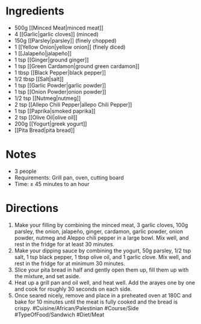 # Ingredients
- 500g [[Minced Meat|minced meat]]
- 4 [[Garlic|garlic cloves]] (minced)
- 150g [[Parsley|parsley]] (finely chopped)
- 1 [[Yellow Onion|yellow onion]] (finely diced)
- 1 [[Jalapeño|jalapeño]]
- 1 tsp [[Ginger|ground ginger]]
- 1 tsp [[Green Cardamon|ground green cardamon]]
- 1 tbsp [[Black Pepper|black pepper]]
- 1/2 tbsp [[Salt|salt]]
- 1 tsp [[Garlic Powder|garlic powder]]
- 1 tsp [[Onion Powder|onion powder]]
- 1/2 tsp [[Nutmeg|nutmeg]]
- 2 tsp [[Allepo Chili Pepper|allepo Chili Pepper]]
- 1 tsp [[Paprika|smoked paprika]]
- 2 tsp [[Olive Oil|olive oil]]
- 200g [[Yogurt|greek yogurt]]
- [[Pita Bread|pita bread]]

# Notes
- 3 people 
- Requirements: Grill pan, oven, cutting board
- Time: ± 45 minutes to an hour
# Directions
1. Make your filling by combining the minced meat, 3 garlic cloves, 100g parsley, the onion, jalapeño, ginger, cardamon, garlic powder, onion powder, nutmeg and Aleppo chili pepper in a large bowl. Mix well, and rest in the fridge for at least 30 minutes.
2. Make your dipping sauce by combining the yogurt, 50g parsley, 1/2 tsp salt, 1 tsp black pepper, 1 tbsp olive oil, and 1 garlic clove. Mix well, and rest in the fridge for at minimum 30 minutes.
3. Slice your pita bread in half and gently open them up, fill them up with the mixture, and set aside. 
4. Heat up a grill pan and oil well, and heat well. Add the arayes one by one and cook for roughly 30 seconds on each side. 
5. Once seared nicely, remove and place in a preheated oven at 180C and bake for 10 minutes until the meat is fully cooked and the bread is crispy. 
#Cuisine/African/Palestinian #Course/Side #TypeOfFood/Sandwich #Diet/Meat 